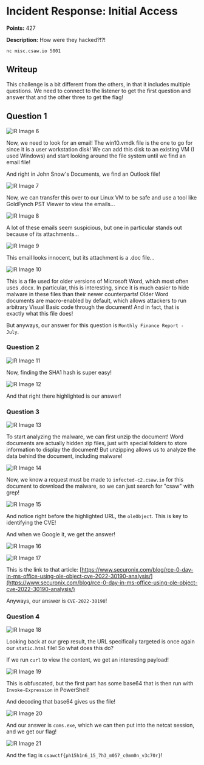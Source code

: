 # Incident Response: Initial Access

**Points:** 427

**Description:** How were they hacked?!?!

`nc misc.csaw.io 5001`

## Writeup

This challenge is a bit different from the others, in that it includes multiple questions. We need to connect to the listener to get the first question and answer that and the other three to get the flag!

## Question 1

![IR Image 6](images/ir6.png)

Now, we need to look for an email! The win10.vmdk file is the one to go for since it is a user workstation disk! We can add this disk to an existing VM (I used Windows) and start looking around the file system until we find an email file!

And right in John Snow's Documents, we find an Outlook file!

![IR Image 7](images/ir7.png)

Now, we can transfer this over to our Linux VM to be safe and use a tool like GoldFynch PST Viewer to view the emails...

![IR Image 8](images/ir8.png)

A lot of these emails seem suspicious, but one in particular stands out because of its attachments...

![IR Image 9](images/ir9.png)

This email looks innocent, but its attachment is a .doc file...

![IR Image 10](images/ir10.png)

This is a file used for older versions of Microsoft Word, which most often uses .docx. In particular, this is interesting, since it is much easier to hide malware in these files than their newer counterparts! Older Word documents are macro-enabled by default, which allows attackers to run arbitrary Visual Basic code through the document! And in fact, that is exactly what this file does!

But anyways, our answer for this question is `Monthly Finance Report - July`.

### Question 2

![IR Image 11](images/ir11.png)

Now, finding the SHA1 hash is super easy!

![IR Image 12](images/ir12.png)

And that right there highlighted is our answer!

### Question 3

![IR Image 13](images/ir13.png)

To start analyzing the malware, we can first unzip the document! Word documents are actually hidden zip files, just with special folders to store information to display the document! But unzipping allows us to analyze the data behind the document, including malware!

![IR Image 14](images/ir14.png)

Now, we know a request must be made to `infected-c2.csaw.io` for this document to download the malware, so we can just search for "csaw" with grep!

![IR Image 15](images/ir15.png)

And notice right before the highlighted URL, the `oleObject`. This is key to identifying the CVE!

And when we Google it, we get the answer!

![IR Image 16](images/ir16.png)

![IR Image 17](images/ir17.png)

This is the link to that article: [https://www.securonix.com/blog/rce-0-day-in-ms-office-using-ole-object-cve-2022-30190-analysis/](https://www.securonix.com/blog/rce-0-day-in-ms-office-using-ole-object-cve-2022-30190-analysis/)

Anyways, our answer is `CVE-2022-30190`!

### Question 4

![IR Image 18](images/ir18.png)

Looking back at our grep result, the URL specifically targeted is once again our `static.html` file! So what does this do?

If we run `curl` to view the content, we get an interesting payload!

![IR Image 19](images/ir19.png)

This is obfuscated, but the first part has some base64 that is then run with `Invoke-Expression` in PowerShell! 

And decoding that base64 gives us the file!

![IR Image 20](images/ir20.png)

And our answer is `coms.exe`, which we can then put into the netcat session, and we get our flag!

![IR Image 21](images/ir21.png)

And the flag is `csawctf{ph15h1n6_15_7h3_m057_c0mm0n_v3c70r}`!
